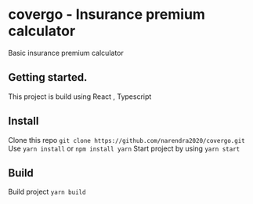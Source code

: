 # covergo - Insurance premium calculator
Basic insurance premium calculator

## Getting started.

This project is build using React , Typescript 


## Install
Clone this repo `git clone https://github.com/narendra2020/covergo.git`
Use `yarn install`  or `npm install yarn`
Start project by using `yarn start`

## Build
Build project `yarn build` 


